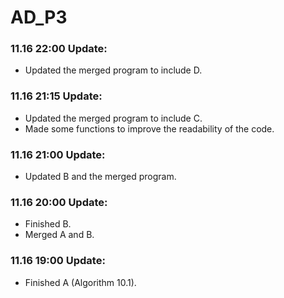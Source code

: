 # AD_P3

### 11.16 22:00 Update:
* Updated the merged program to include D.

### 11.16 21:15 Update:
* Updated the merged program to include C.
* Made some functions to improve the readability of the code.

### 11.16 21:00 Update:
* Updated B and the merged program.

### 11.16 20:00 Update:
* Finished B.
* Merged A and B.

### 11.16 19:00 Update:
* Finished A (Algorithm 10.1).

